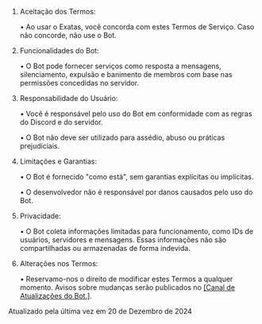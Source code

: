1. Aceitação dos Termos:

	• Ao usar o Exatas, você concorda com estes Termos de Serviço. Caso não concorde, não use o Bot.

2. Funcionalidades do Bot:

	• O Bot pode fornecer serviços como resposta a mensagens, silenciamento, expulsão e banimento de membros com base nas permissões concedidas no servidor.

3. Responsabilidade do Usuário:

	• Você é responsável pelo uso do Bot em conformidade com as regras do Discord e do servidor.
	
 	• O Bot não deve ser utilizado para assédio, abuso ou práticas prejudiciais.

4. Limitações e Garantias:

	• O Bot é fornecido "como está", sem garantias explícitas ou implícitas.
	
 	• O desenvolvedor não é responsável por danos causados pelo uso do Bot.

5. Privacidade:
   
	• O Bot coleta informações limitadas para funcionamento, como IDs de usuários, servidores e mensagens. Essas informações não são compartilhadas ou armazenadas de forma indevida.

6. Alterações nos Termos:

	• Reservamo-nos o direito de modificar estes Termos a qualquer momento. Avisos sobre mudanças serão publicados no [[Canal de Atualizações do Bot.]](https://github.com/HunteRiseD/Exatas-Bot/blob/main/Updates.md).




Atualizado pela última vez em 20 de Dezembro de 2024
